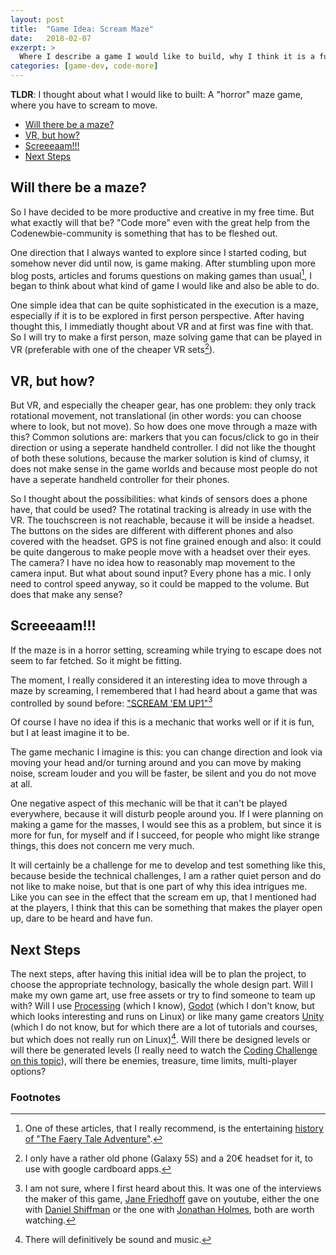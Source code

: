 ```yaml
---
layout: post
title:  "Game Idea: Scream Maze"
date:   2018-02-07
exzerpt: >
  Where I describe a game I would like to build, why I think it is a fun idea and what it will take to do so.
categories: [game-dev, code-more]
---
```


**TLDR**: I thought about what I would like to built: A "horror" maze game, where you have to scream to move.

* [Will there be a maze?](#will-there-be-a-maze)
* [VR, but how?](#vr-but-how)
* [Screeeaam!!!](#screeeaam)
* [Next Steps](#next-steps)

## Will there be a maze?

So I have decided to be more productive and creative in my free time. But what exactly will that be? "Code more" even with the great help from the Codenewbie-community is something that has to be fleshed out.

One direction that I always wanted to explore since I started coding, but somehow never did until now, is game making. After stumbling upon more blog posts, articles and forums questions on making games than usual[^1], I began to think about what kind of game I would like and also be able to do.

One simple idea that can be quite sophisticated in the execution is a maze, especially if it is to be explored in first person perspective. After having thought this, I immediatly thought about VR and at first was fine with that. So I will try to make a first person, maze solving game that can be played in VR (preferable with one of the cheaper VR sets[^2]).

## VR, but how?

But VR, and especially the cheaper gear, has one problem: they only track rotational movement, not translational (in other words: you can choose where to look, but not move). So how does one move through a maze with this? Common solutions are: markers that you can focus/click to go in their direction or using a seperate handheld controller. I did not like the thought of both these solutions, because the marker solution is kind of clumsy, it does not make sense in the game worlds and because most people do not have a seperate handheld controller for their phones.

So I thought about the possibilities: what kinds of sensors does a phone have, that could be used? The rotatinal tracking is already in use with the VR. The touchscreen is not reachable, because it will be inside a headset. The buttons on the sides are different with different phones and also covered with the headset. GPS is not fine grained enough and also: it could be quite dangerous to make people move with a headset over their eyes. The camera? I have no idea how to reasonably map movement to the camera input. But what about sound input? Every phone has a mic. I only need to control speed anyway, so it could be mapped to the volume. But does that make any sense?

## Screeeaam!!!

If the maze is in a horror setting, screaming while trying to escape does not seem to far fetched. So it might be fitting.

The moment, I really considered it an interesting idea to move through a maze by screaming, I remembered that I had heard about a game that was controlled by sound before: ["SCREAM 'EM UP1"][seu][^3]

Of course I have no idea if this is a mechanic that works well or if it is fun, but I at least imagine it to be.

The game mechanic I imagine is this: you can change direction and look via moving your head and/or turning around and you can move by making noise, scream louder and you will be faster, be silent and you do not move at all.

One negative aspect of this mechanic will be that it can't be played everywhere, because it will disturb people around you. If I were planning on making a game for the masses, I would see this as a problem, but since it is more for fun, for myself and if I succeed, for people who might like strange things, this does not concern me very much.

It will certainly be a challenge for me to develop and test something like this, because beside the technical challenges, I am a rather quiet person and do not like to make noise, but that is one part of why this idea intrigues me. Like you can see in the effect that the scream em up, that I mentioned had at the players, I think that this can be something that makes the player open up, dare to be heard and have fun.

## Next Steps

The next steps, after having this initial idea will be to plan the project, to choose the appropriate technology, basically the whole design part. Will I make my own game art, use free assets or try to find someone to team up with? Will I use [Processing][processing] (which I know), [Godot][godot] (which I don't know, but which looks interesting and runs on Linux) or like many game creators [Unity][unity] (which I do not know, but for which there are a lot of tutorials and courses, but which does not really run on Linux)[^4]. Will there be designed levels or will there be generated levels (I really need to watch the [Coding Challenge on this topic][coding-maze]), will there be enemies, treasure, time limits, multi-player options?

### Footnotes

[^1]: One of these articles, that I really recommend, is the entertaining [history of "The Faery Tale Adventure"][faery-tale].
[^2]: I only have a rather old phone (Galaxy 5S) and a 20€ headset for it, to use with google cardboard apps.
[^3]: I am not sure, where I first heard about this. It was one of the interviews the maker of this game, [Jane Friedhoff][jf]  gave on youtube, either the one with [Daniel Shiffman][coding-train] or the one with [Jonathan Holmes][holmes], both are worth watching.
[^4]: There will definitively be sound and music.

[faery-tale]: https://medium.com/@dreamertalin/the-faery-tale-adventure-a-personal-history-4fae0617a18d
[coding-train]: https://www.youtube.com/watch?v=VIEwBm7PWQM
[holmes]: https://www.youtube.com/watch?v=aH0aY5ilCfo
[coding-maze]: https://www.youtube.com/watch?v=HyK_Q5rrcr4
[processing]: https://processing.org/
[godot]: https://godotengine.org/
[unity]: https://unity3d.com/
[seu]: https://vimeo.com/41629022
[jf]: http://janefriedhoff.com/